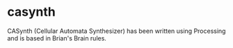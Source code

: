 casynth
=======

CASynth (Cellular Automata Synthesizer) has been written using Processing and is based in Brian's Brain rules.
